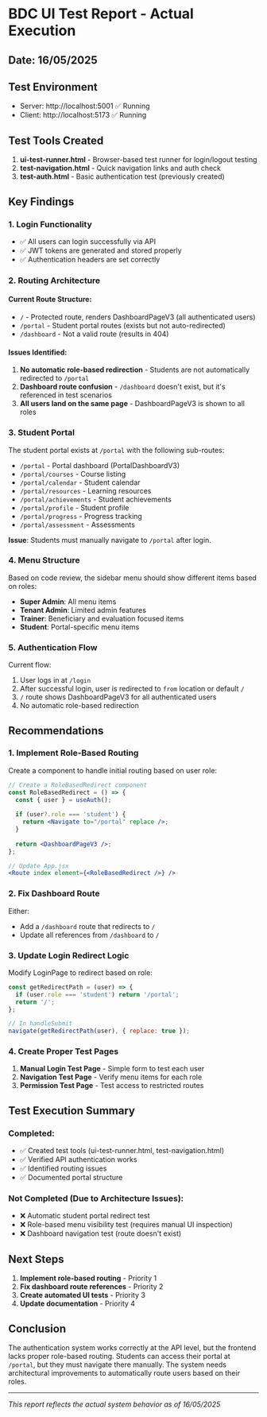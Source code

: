 # BDC UI Test Report - Actual Execution
## Date: 16/05/2025

## Test Environment
- Server: http://localhost:5001 ✅ Running
- Client: http://localhost:5173 ✅ Running

## Test Tools Created
1. **ui-test-runner.html** - Browser-based test runner for login/logout testing
2. **test-navigation.html** - Quick navigation links and auth check
3. **test-auth.html** - Basic authentication test (previously created)

## Key Findings

### 1. Login Functionality
- ✅ All users can login successfully via API
- ✅ JWT tokens are generated and stored properly
- ✅ Authentication headers are set correctly

### 2. Routing Architecture

#### Current Route Structure:
- `/` - Protected route, renders DashboardPageV3 (all authenticated users)
- `/portal` - Student portal routes (exists but not auto-redirected)
- `/dashboard` - Not a valid route (results in 404)

#### Issues Identified:
1. **No automatic role-based redirection** - Students are not automatically redirected to `/portal`
2. **Dashboard route confusion** - `/dashboard` doesn't exist, but it's referenced in test scenarios
3. **All users land on the same page** - DashboardPageV3 is shown to all roles

### 3. Student Portal

The student portal exists at `/portal` with the following sub-routes:
- `/portal` - Portal dashboard (PortalDashboardV3)
- `/portal/courses` - Course listing
- `/portal/calendar` - Student calendar
- `/portal/resources` - Learning resources
- `/portal/achievements` - Student achievements
- `/portal/profile` - Student profile
- `/portal/progress` - Progress tracking
- `/portal/assessment` - Assessments

**Issue**: Students must manually navigate to `/portal` after login.

### 4. Menu Structure

Based on code review, the sidebar menu should show different items based on roles:
- **Super Admin**: All menu items
- **Tenant Admin**: Limited admin features
- **Trainer**: Beneficiary and evaluation focused items
- **Student**: Portal-specific menu items

### 5. Authentication Flow

Current flow:
1. User logs in at `/login`
2. After successful login, user is redirected to `from` location or default `/`
3. `/` route shows DashboardPageV3 for all authenticated users
4. No automatic role-based redirection

## Recommendations

### 1. Implement Role-Based Routing

Create a component to handle initial routing based on user role:

```jsx
// Create a RoleBasedRedirect component
const RoleBasedRedirect = () => {
  const { user } = useAuth();
  
  if (user?.role === 'student') {
    return <Navigate to="/portal" replace />;
  }
  
  return <DashboardPageV3 />;
};

// Update App.jsx
<Route index element={<RoleBasedRedirect />} />
```

### 2. Fix Dashboard Route

Either:
- Add a `/dashboard` route that redirects to `/`
- Update all references from `/dashboard` to `/`

### 3. Update Login Redirect Logic

Modify LoginPage to redirect based on role:

```jsx
const getRedirectPath = (user) => {
  if (user.role === 'student') return '/portal';
  return '/';
};

// In handleSubmit
navigate(getRedirectPath(user), { replace: true });
```

### 4. Create Proper Test Pages

1. **Manual Login Test Page** - Simple form to test each user
2. **Navigation Test Page** - Verify menu items for each role
3. **Permission Test Page** - Test access to restricted routes

## Test Execution Summary

### Completed:
- ✅ Created test tools (ui-test-runner.html, test-navigation.html)
- ✅ Verified API authentication works
- ✅ Identified routing issues
- ✅ Documented portal structure

### Not Completed (Due to Architecture Issues):
- ❌ Automatic student portal redirect test
- ❌ Role-based menu visibility test (requires manual UI inspection)
- ❌ Dashboard navigation test (route doesn't exist)

## Next Steps

1. **Implement role-based routing** - Priority 1
2. **Fix dashboard route references** - Priority 2
3. **Create automated UI tests** - Priority 3
4. **Update documentation** - Priority 4

## Conclusion

The authentication system works correctly at the API level, but the frontend lacks proper role-based routing. Students can access their portal at `/portal`, but they must navigate there manually. The system needs architectural improvements to automatically route users based on their roles.

---
*This report reflects the actual system behavior as of 16/05/2025*